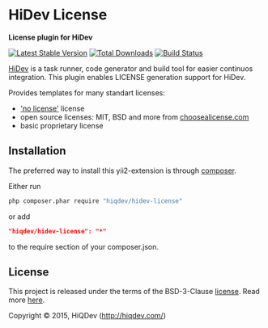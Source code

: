 HiDev License
=============

**License plugin for HiDev**

[![Latest Stable Version](https://poser.pugx.org/hiqdev/hidev-license/v/stable)](//packagist.org/packages/hiqdev/hidev-license)
[![Total Downloads](https://poser.pugx.org/hiqdev/hidev-license/downloads)](//packagist.org/packages/hiqdev/hidev-license)
[![Build Status](https://img.shields.io/travis/hiqdev/hidev-license.svg)](http://travis-ci.org/hiqdev/hidev-license)

[HiDev](https://github.com/hiqdev/hidev) is a task runner, code generator and build tool for easier continuos integration.
This plugin enables LICENSE generation support for HiDev.

Provides templates for many standart licenses:
- ['no license'](http://choosealicense.com/licenses/no-license/) license
- open source licenses: MIT, BSD and more from [choosealicense.com](http://choosealicense.com/licenses/)
- basic proprietary license

## Installation

The preferred way to install this yii2-extension is through [composer](http://getcomposer.org/download/).

Either run

```sh
php composer.phar require "hiqdev/hidev-license"
```

or add

```json
"hiqdev/hidev-license": "*"
```

to the require section of your composer.json.

## License

This project is released under the terms of the BSD-3-Clause [license](LICENSE).
Read more [here](http://choosealicense.com/licenses/bsd-3-clause).

Copyright © 2015, HiQDev (http://hiqdev.com/)
